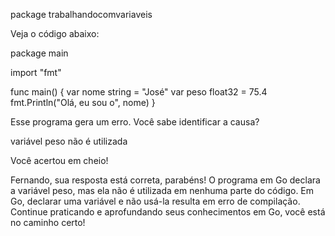 package trabalhandocomvariaveis


Veja o código abaixo:

package main

import "fmt"

func main() {
    var nome string = "José"
    var peso float32 = 75.4
    fmt.Println("Olá, eu sou o", nome)
}

Esse programa gera um erro. Você sabe identificar a causa?



variável peso não é utilizada


Você acertou em cheio!

Fernando, sua resposta está correta, parabéns! O programa em Go declara a variável peso, mas ela não é utilizada em nenhuma parte do código. Em Go, declarar uma variável e não usá-la resulta em erro de compilação. Continue praticando e aprofundando seus conhecimentos em Go, você está no caminho certo!